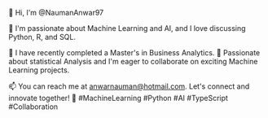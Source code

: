 👋 Hi, I'm @NaumanAnwar97

👀 I'm passionate about Machine Learning and AI, and I love discussing Python, R, and SQL.

🌱 I have recently completed a Master's in Business Analytics. 
💞️ Passionate about statistical Analysis and I'm eager to collaborate on exciting Machine Learning projects.

📫 You can reach me at anwarnauman@hotmail.com. Let's connect and innovate together! 🚀 #MachineLearning #Python #AI #TypeScript #Collaboration

<!---
NaumanAnwar97/NaumanAnwar97 is a ✨ special ✨ repository because its `README.md` (this file) appears on your GitHub profile.
You can click the Preview link to take a look at your changes.
--->
